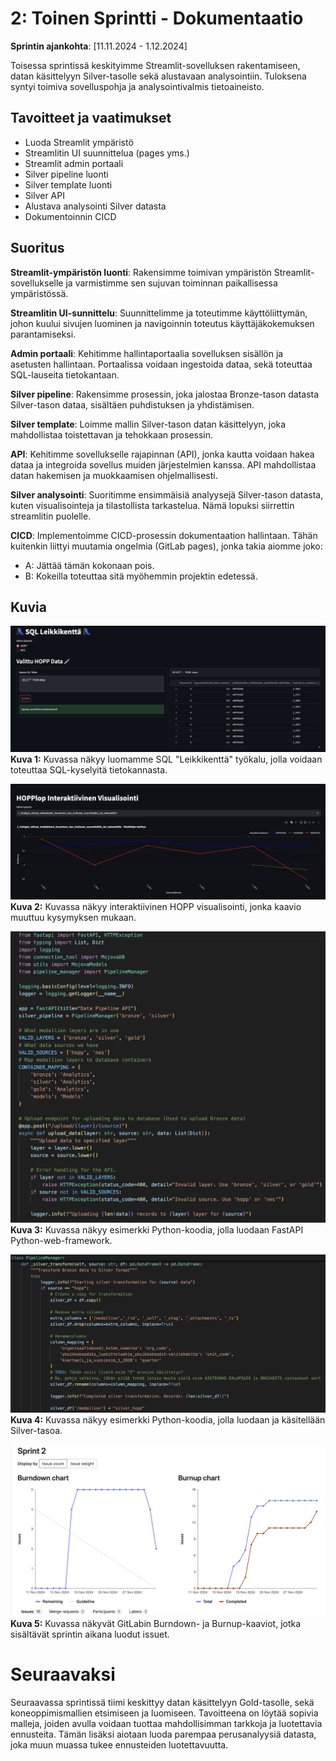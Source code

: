 # **2: Toinen Sprintti - Dokumentaatio**

**Sprintin ajankohta**: [11.11.2024 - 1.12.2024]

Toisessa sprintissä keskityimme Streamlit-sovelluksen rakentamiseen, datan käsittelyyn Silver-tasolle sekä alustavaan analysointiin. Tuloksena syntyi toimiva sovelluspohja ja analysointivalmis tietoaineisto.

## **Tavoitteet ja vaatimukset**

 * Luoda Streamlit ympäristö 
 * Streamlitin UI suunnittelua (pages yms.)
 * Streamlit admin portaali
 * Silver pipeline luonti
 * Silver template luonti
 * Silver API
 * Alustava analysointi Silver datasta
 * Dokumentoinnin CICD

## **Suoritus**

**Streamlit-ympäristön luonti**: Rakensimme toimivan ympäristön Streamlit-sovellukselle ja varmistimme sen sujuvan toiminnan paikallisessa ympäristössä.

**Streamlitin UI-sunnittelu**: Suunnittelimme ja toteutimme käyttöliittymän, johon kuului sivujen luominen ja navigoinnin toteutus käyttäjäkokemuksen parantamiseksi.

**Admin portaali**: Kehitimme hallintaportaalia sovelluksen sisällön ja asetusten hallintaan. Portaalissa voidaan ingestoida dataa, sekä toteuttaa SQL-lauseita tietokantaan.

**Silver pipeline**: Rakensimme prosessin, joka jalostaa Bronze-tason datasta Silver-tason dataa, sisältäen puhdistuksen ja yhdistämisen.

**Silver template**: Loimme mallin Silver-tason datan käsittelyyn, joka mahdollistaa toistettavan ja tehokkaan prosessin.

**API**: Kehitimme sovellukselle rajapinnan (API), jonka kautta voidaan hakea dataa ja integroida sovellus muiden järjestelmien kanssa. API mahdollistaa datan hakemisen ja muokkaamisen ohjelmallisesti.

**Silver analysointi**: Suoritimme ensimmäisiä analyysejä Silver-tason datasta, kuten visualisointeja ja tilastollista tarkastelua. Nämä lopuksi siirrettin streamlitin puolelle.

**CICD**: Implementoimme CICD-prosessin dokumentaation hallintaan. Tähän kuitenkin liittyi muutamia ongelmia (GitLab pages), jonka takia aiomme joko:

* A: Jättää tämän kokonaan pois.
* B: Kokeilla toteuttaa sitä myöhemmin projektin edetessä.

## **Kuvia**

![SQL](../images/SQL.png)
**Kuva 1:** Kuvassa näkyy luomamme SQL "Leikkikenttä" työkalu, jolla voidaan toteuttaa SQL-kyselyitä tietokannasta.

![HOPP VISUALISOINTI](../images/HOPP_visual.png)
**Kuva 2:** Kuvassa näkyy interaktiivinen HOPP visualisointi, jonka kaavio muuttuu kysymyksen mukaan.

![API](../images/API.png)
**Kuva 3:** Kuvassa näkyy esimerkki Python-koodia, jolla luodaan FastAPI Python-web-framework.

![SILVER KÄSITTELY](../images/silver_data.png)
**Kuva 4:** Kuvassa näkyy esimerkki Python-koodia, jolla luodaan ja käsitellään Silver-tasoa.

![SPRINTTI2](../images/sprintti2.png)
**Kuva 5:** Kuvassa näkyvät GitLabin Burndown- ja Burnup-kaaviot, jotka sisältävät sprintin aikana luodut issuet.

# **Seuraavaksi**

Seuraavassa sprintissä tiimi keskittyy datan käsittelyyn Gold-tasolle, sekä koneoppimismallien etsimiseen ja luomiseen. Tavoitteena on löytää sopivia malleja, joiden avulla voidaan tuottaa mahdollisimman tarkkoja ja luotettavia ennusteita. Tämän lisäksi aiotaan luoda parempaa perusanalyysiä datasta, joka muun muassa tukee ennusteiden luotettavuutta.